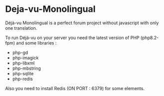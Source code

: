 # Deja-vu-Monolingual
Déjà-vu Monolingual is a perfect forum project without javascript with only one translation.

To run Déjà-vu on your server you need the latest version of PHP (php8.2-fpm) and some libraries :

- php-gd
- php-imagick
- php-libxml
- php-mbstring
- php-sqlite
- php-redis

Also you need to install Redis (ON PORT : 6379) for some elements.

